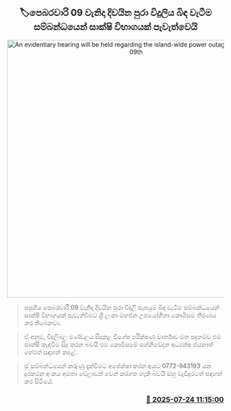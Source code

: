 <p align='center'><b><h2 align='center' title='An evidentiary hearing will be held regarding the island-wide power outage on February 09th'>🏷පෙබරවාරි 09 වැනිදා දිවයින පුරා විදුලිය බිඳ වැටීම සම්බන්ධයෙන් සාක්ෂි විභාගයක් පැවැත්වෙයි</h2></b></p>
<p align='center'><img src='https://helakuru.sgp1.cdn.digitaloceanspaces.com/esana/images/lib/electrycity-new-thumb.jpg' width='600' alt='An evidentiary hearing will be held regarding the island-wide power outage on February 09th'></p>

> පසුගිය පෙබරවාරී 09 වැනිදා දිවයින පුරා විදුලි සැපයුම බිඳ වැටීම සම්බන්ධයෙන් සාක්ෂි විභාගයක් පැවැත්වීමට ශ්‍රී ලංකා මහජන උපයෝගීතා කොමිසම තීරණය කර තිබෙනවා.

> ඒ අනුව, විදුලිබල මණ්ඩලය සිදුකළ විශේෂ පරීක්ෂණ වාර්තාව මත පදනම්ව එම සාක්ෂි කැඳවීම සිදු කරන බවයි එම ක‍ොමිසමේ සන්නිවේදන අධ්‍යක්ෂ ජයනාත් හේරත් සඳහන් කළේ.

> ඒ සම්බන්ධයෙන් කරුණු දැක්වීමට අපේක්ෂා කරන අයට 0772-943193 යන දුරකථන අංකය අමතා වේලාවක් වෙන් කරගත හැකි බවයි ඔහු වැඩිදුරටත් සඳහන් කර සිටියේ.



<h3 align='right'><a href='https://www.helakuru.lk/esana/p/112116/'>📅 2025-07-24 11:15:00</a></h3>
